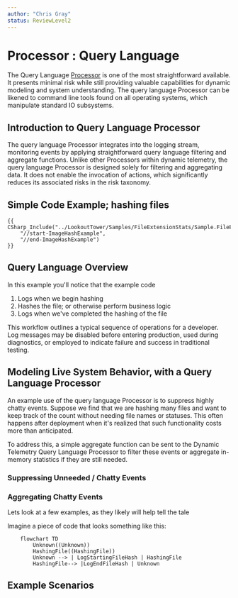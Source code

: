 ```yaml
---
author: "Chris Gray"
status: ReviewLevel2
---
```


# Processor : Query Language

The Query Language
[Processor](./Architecture.Components.Processor.Overview.document.md) is one of
the most straightforward available. It presents minimal risk while still
providing valuable capabilities for dynamic modeling and system understanding.
The query language Processor can be likened to command line tools found on all
operating systems, which manipulate standard IO subsystems.

## Introduction to Query Language Processor

The query language Processor integrates into the logging stream, monitoring
events by applying straightforward query language filtering and aggregate
functions. Unlike other Processors within dynamic telemetry, the query language
Processor is designed solely for filtering and aggregating data. It does not
enable the invocation of actions, which significantly reduces its associated
risks in the risk taxonomy.

## Simple Code Example; hashing files

```cdocs_include
{{ CSharp_Include("../LookoutTower/Samples/FileExtensionStats/Sample.FileExtensionStats.cs",
    "//start-ImageHashExample",
    "//end-ImageHashExample")
}}
```

## Query Language Overview

In this example you'll notice that the example code

1. Logs when we begin hashing
1. Hashes the file; or otherwise perform business logic
1. Logs when we've completed the hashing of the file

This workflow outlines a typical sequence of operations for a developer. Log
messages may be disabled before entering production, used during diagnostics, or
employed to indicate failure and success in traditional testing.

## Modeling Live System Behavior, with a Query Language Processor

An example use of the query language Processor is to suppress highly chatty
events. Suppose we find that we are hashing many files and want to keep track of
the count without needing file names or statuses. This often happens after
deployment when it's realized that such functionality costs more than
anticipated.

To address this, a simple aggregate function can be sent to the Dynamic
Telemetry Query Language Processor to filter these events or aggregate in-memory
statistics if they are still needed.

### Suppressing Unneeded / Chatty Events

### Aggregating Chatty Events

Lets look at a few examples, as they likely will help tell the tale

Imagine a piece of code that looks something like this:

```mermaid
    flowchart TD
        Unknown((Unknown))
        HashingFile((HashingFile))
        Unknown --> | LogStartingFileHash | HashingFile
        HashingFile--> |LogEndFileHash | Unknown
```

## Example Scenarios
